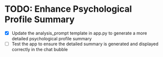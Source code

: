 # TODO: Enhance Psychological Profile Summary

- [x] Update the analysis_prompt template in app.py to generate a more detailed psychological profile summary
- [ ] Test the app to ensure the detailed summary is generated and displayed correctly in the chat bubble

